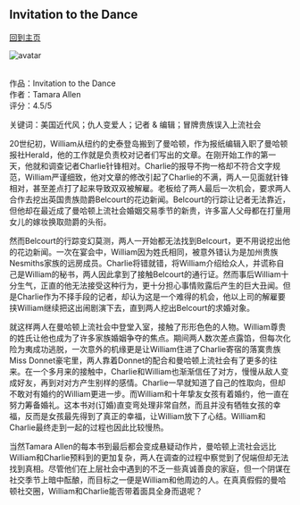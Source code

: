 ## Invitation to the Dance
[回到主页](https://boheme130.github.io/Fiction.git.io/)

![avatar](https://images.fineartamerica.com/images/artworkimages/mediumlarge/2/newspaper-digital-remastered-edition-joseph-christian-leyendecker.jpg)
<br>
<br>


作品：Invitation to the Dance <br>
作者：Tamara Allen <br>
评分：4.5/5 <br>

关键词：美国近代风；仇人变爱人；记者 & 编辑；冒牌贵族误入上流社会

20世纪初，William从纽约的史泰登岛搬到了曼哈顿，作为报纸编辑入职了曼哈顿报社Herald，他的工作就是负责校对记者们写出的文章。在刚开始工作的第一天，他就和调查记者Charlie针锋相对。Charlie的报导不拘一格却不符合文字规范，William严谨细致，他对文章的修改引起了Charlie的不满，两人一见面就针锋相对，甚至差点打了起来导致双双被解雇。老板给了两人最后一次机会，要求两人合作去挖出英国贵族勋爵Belcourt的花边新闻。Belcourt的行踪让记者无法靠近，但他却在最近成了曼哈顿上流社会婚姻交易季节的新贵，许多富人父母都在打量用女儿的嫁妆换取勋爵的头衔。

然而Belcourt的行踪变幻莫测，两人一开始都无法找到Belcourt，更不用说挖出他的花边新闻。一次在宴会中，William因为姓氏相同，被意外错认为是加州贵族Nesmiths家族的远房成员。Charlie将错就错，将William介绍给众人，并谎称自己是William的秘书，两人因此拿到了接触Belcourt的通行证。然而事后William十分生气，正直的他无法接受这种行为，更十分担心事情败露后产生的巨大丑闻。但是Charlie作为不择手段的记者，却认为这是一个难得的机会，他以上司的解雇要挟William继续把这出闹剧演下去，直到两人挖出Belcourt的求婚对象。

就这样两人在曼哈顿上流社会中登堂入室，接触了形形色色的人物。William尊贵的姓氏让他也成为了许多家族婚姻争夺的焦点。期间两人数次差点露馅，但每次化险为夷成功逃脱，一次意外的机缘更是让William住进了Charlie寄宿的落寞贵族Miss Donnet豪宅里，两人靠着Donnet的配合和曼哈顿上流社会有了更多的往来。在一个多月来的接触中，Charlie和William也渐渐信任了对方，慢慢从敌人变成好友，再到对对方产生别样的感情。Charlie一早就知道了自己的性取向，但却不敢对有婚约的William更进一步。而William和十年挚友女孩有着婚约，他一直在努力筹备婚礼。这本书对(订婚)直变弯处理非常自然，而且并没有牺牲女孩的幸福，反而是女孩最先得到了真正的幸福，让William放下了心结。William和Charlie最终走到一起的过程也因此比较慢热。

当然Tamara Allen的每本书到最后都会变成悬疑动作片，曼哈顿上流社会远比William和Charlie预料到的更加复杂，两人在调查的过程中察觉到了倪端但却无法找到真相。尽管他们在上层社会中遇到的不乏一些真诚善良的家庭，但一个阴谋在社交季节上暗中酝酿，而目标之一便是William和他周边的人。在真真假假的曼哈顿社交圈，William和Charlie能否带着面具全身而退呢？
